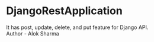 # DjangoRestApplication
It has post, update, delete, and put feature for Django API.
<br>
Author - Alok Sharma